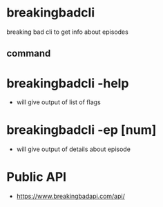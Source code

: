 # breakingbadcli
breaking bad cli to get info about episodes

## command
# breakingbadcli -help
- will give output of list of flags

# breakingbadcli -ep [num]
- will give output of details about episode

# Public API
- https://www.breakingbadapi.com/api/
